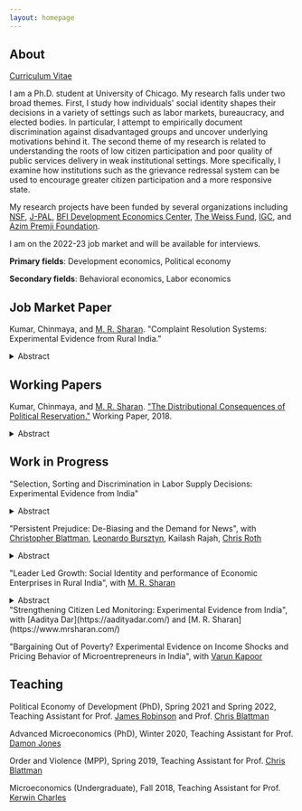 ```yaml
---
layout: homepage
---
```


## About

[Curriculum Vitae](/documents/Chinmaya_Kumar_cv.pdf)

I am a Ph.D. student at University of Chicago. My research falls under two broad themes. First, I study how individuals' social identity shapes their decisions in a variety of settings such as labor markets, bureaucracy, and elected bodies. In particular, I attempt to empirically document discrimination against disadvantaged groups and uncover underlying motivations behind it. The second theme of my research is related to understanding the roots of low citizen participation and poor quality of public services delivery in weak institutional settings. More specifically, I examine how institutions such as the grievance redressal system can be used to encourage greater citizen participation and a more responsive state. 

My research projects have been funded by several organizations including [NSF](), [J-PAL](https://www.povertyactionlab.org/), [BFI Development Economics Center](https://bfi.uchicago.edu/centers-programs/development-economics-center/), [The Weiss Fund](https://bfi.uchicago.edu/the-weiss-fund/), [IGC](https://www.theigc.org/), and [Azim Premji Foundation](https://azimpremjifoundation.org/). 

I am on the 2022-23 job market and will be available for interviews. 

**Primary fields**: Development economics, Political economy 

**Secondary fields**: Behavioral economics, Labor economics 


## Job Market Paper
Kumar, Chinmaya, and [M. R. Sharan](https://www.mrsharan.com/). "Complaint Resolution Systems: Experimental Evidence from Rural India."
<details>
<summary>Abstract</summary> We study whether access to complaint resolution systems can facilitate greater collaboration across different tiers of the state and improves the implementation of public goods projects. Taking advantage of the introduction of a new complaint resolution institution in the state of Bihar, we run a field experiment involving 1629 low-caste local representatives. We focus on representatives who were unable to start public goods projects in their constituencies due to bureaucratic hurdles. We randomize offers to file complaints regarding public good project initiation on their behalf and track its effects. Our treatment leads to a 40 percentage points jump in complaint filing rate. It is effective in improving project implementation: treated constituencies see a 26% rise in public good projects. We also find that the treatment increases project initiation in neighboring jurisdictions by 23%. Our analysis suggests that the mere threat of a formal complaint technology could cause project initiation in neighboring wards. Surprisingly, treated representatives do not gain any electoral returns in the local elections that were held two years after the treatment. 
</details>

## Working Papers

Kumar, Chinmaya, and [M. R. Sharan](https://www.mrsharan.com/). ["The Distributional Consequences of Political Reservation."](/research/reservation.pdf) Working Paper, 2018. 
<details>
<summary>Abstract</summary> A key goal of affirmative action policies is to reduce disparities between disadvantaged minority groups and others. We study one such policy: mandated political representation in favor
of low caste (Scheduled Castes/SC) groups in India. Using secondary data on public goods from
across 45,000 villages, private assets from over 17 million rural households, political candidacy
data from over 300,000 local jurisdictions and a primary survey of nearly 8,000 households from
Bihar, we study how political reservation affects inter-group disparities in the short- and long run.
Using a regression discontinuity design framework, we show that political reservation in
favor of SCs for the post of local government head (a) lowers SC-non-SC disparities in access to
public goods in the short-run (5 years later) and long-run (13 years later) (b) lowers inter-group
private asset inequality modestly in the short-run and substantially in the long-run (c) dampens
asset accumulation abilities of the dominant non-minority sub-castes in the short-run (d) has no
efficiency consequences in the short-run and (e) increases political participation and presence of
low caste members in local government in the long-run. Turning to mechanisms, we show that
government programs are better targeted towards low castes in reserved constituencies. Our
results suggest a virtuous cycle between political representation and resource access, which reap
significant benefits for minority groups in the long run. 
</details>

## Work in Progress

"Selection, Sorting and Discrimination in Labor Supply Decisions: Experimental Evidence from India" 
<details>
<summary>Abstract</summary> Minorities are underrepresented in enterprise ownership and leadership positions in big firms. Why? This paper empirically investigates the role of one potential reason for this: discrimination against minority employers by subordinate workers. I embed a field experiment in the recruitment of entry-level workers by a set of firms based in India. The field experiment aims to answer two main research questions: 1) Do minority employers face discrimination from below in labor markets? 2) What are the underlying motivations? I specifically test for two potential motives: attention discrimination, social image concerns. Preliminary results show that applicants are 30% less likely to apply for jobs advertised by minority employers. I also find strong evidence for attention discrimination against minority employers. 
</details>

"Persistent Prejudice: De-Biasing and the Demand for News", with [Christopher Blattman](https://chrisblattman.com/), [Leonardo Bursztyn](https://home.uchicago.edu/bursztyn/index.html), Kailash Rajah, [Chris Roth](https://sites.google.com/site/chrisrotheconomics/home) 
<details>
<summary>Abstract</summary> Identity groups often hold incorrect and biased beliefs about competing groups. Examples include Democrats and Republicans in the US, or Israelis and Arabs in the Middle East. In India, the setting for this study, Hindu nationalists commonly believe that Muslims are untrustworthy, or that the Muslim population is growing so fast that their population will overtake Hindus. These beliefs may be persistent and difficult to correct. Why is that? One reason, we hypothesize, is that people exposed to information counter to their group identity may work to re-bias themselves by increasing their selective exposure--their consumption of biased news and information. We design an experiment in which we randomly provide Hindu respondents with information to correct a biased belief about Muslims, using informational videos. We first confirm that the videos shift their beliefs during the experiment. We then examine their demand for new information—having been de-biased, are they more likely to seek information from a biased source?
</details>

"Leader Led Growth: Social Identity and performance of Economic Enterprises in Rural India", with [M. R. Sharan](https://www.mrsharan.com/)
<details>
<summary>Abstract</summary> Misallocation of entrepreneurial talent can prevent the economy from achieving its growth potential. Minority groups face discrimination across multiple markets – capital, product, labor – that limits the entry and growth of minority-run enterprises. This paper empirically investigates whether exposure to minority leaders at the local level can help minority entrepreneurs overcome some of the barriers and improve the performance of their enterprises. Using a regression discontinuity design, we find that exogenous exposure to minority leaders results in a strong positive effect on the entry and growth of minority-run enterprises: there is a 20% increase in the number of enterprises and a 27% increase in workers employed by minority-owned enterprises. We find evidence for positive spillover effects on social groups closer to status hierarchy but no effects on his-status social groups. Using a primary survey of enterprises, we plan to uncover the underlying channels through which local leaders impact the performance of economic enterprises. 
</details>
"Strengthening Citizen Led Monitoring: Experimental Evidence from India", with [Aaditya Dar](https://aadityadar.com/) and [M. R. Sharan](https://www.mrsharan.com/)

"Bargaining Out of Poverty? Experimental Evidence on Income Shocks and Pricing Behavior of Microentrepreneurs in India", with [Varun Kapoor](https://sites.google.com/view/varunk/)

## Teaching

Political Economy of Development (PhD), Spring 2021 and Spring 2022, Teaching Assistant for Prof. [James Robinson](https://voices.uchicago.edu/jamesrobinson/) and Prof. [Chris Blattman](https://chrisblattman.com/)

Advanced Microeconomics (PhD), Winter 2020, Teaching Assistant for Prof. [Damon Jones](https://home.uchicago.edu/~j1s/)

Order and Violence (MPP), Spring 2019, Teaching Assistant for Prof. [Chris Blattman](https://chrisblattman.com/)

Microeconomics (Undergraduate), Fall 2018, Teaching Assistant for Prof. [Kerwin Charles](https://kerwin-charles.squarespace.com/)
